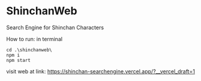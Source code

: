# ShinchanWeb
Search Engine for Shinchan Characters

How to run:
in terminal
```
cd .\shinchanweb\
npm i
npm start
```

visit web at link:
https://shinchan-searchengine.vercel.app/?__vercel_draft=1
